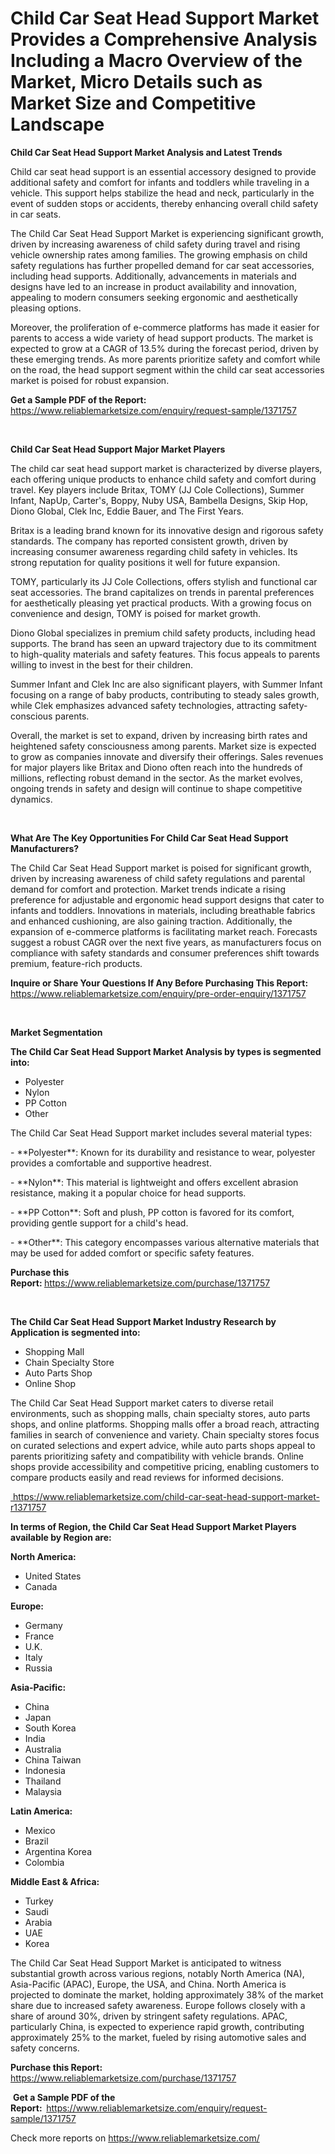 <p><h1>Child Car Seat Head Support Market Provides a Comprehensive Analysis Including a Macro Overview of the Market, Micro Details such as Market Size and Competitive Landscape</h1></p><p><strong>Child Car Seat Head Support Market Analysis and Latest Trends</strong></p>
<p><p>Child car seat head support is an essential accessory designed to provide additional safety and comfort for infants and toddlers while traveling in a vehicle. This support helps stabilize the head and neck, particularly in the event of sudden stops or accidents, thereby enhancing overall child safety in car seats.</p><p>The Child Car Seat Head Support Market is experiencing significant growth, driven by increasing awareness of child safety during travel and rising vehicle ownership rates among families. The growing emphasis on child safety regulations has further propelled demand for car seat accessories, including head supports. Additionally, advancements in materials and designs have led to an increase in product availability and innovation, appealing to modern consumers seeking ergonomic and aesthetically pleasing options.</p><p>Moreover, the proliferation of e-commerce platforms has made it easier for parents to access a wide variety of head support products. The market is expected to grow at a CAGR of 13.5% during the forecast period, driven by these emerging trends. As more parents prioritize safety and comfort while on the road, the head support segment within the child car seat accessories market is poised for robust expansion.</p></p>
<p><strong>Get a Sample PDF of the Report:&nbsp;</strong> <a href="https://www.reliablemarketsize.com/enquiry/request-sample/1371757?utm_campaign=2799&utm_medium=2&utm_source=Github&utm_content=ia&utm_term=22032025&utm_id=child-car-seat-head-support">https://www.reliablemarketsize.com/enquiry/request-sample/1371757</a></p>
<p>&nbsp;</p>
<p><strong>Child Car Seat Head Support Major Market Players</strong></p>
<p><p>The child car seat head support market is characterized by diverse players, each offering unique products to enhance child safety and comfort during travel. Key players include Britax, TOMY (JJ Cole Collections), Summer Infant, NapUp, Carter's, Boppy, Nuby USA, Bambella Designs, Skip Hop, Diono Global, Clek Inc, Eddie Bauer, and The First Years.</p><p>Britax is a leading brand known for its innovative design and rigorous safety standards. The company has reported consistent growth, driven by increasing consumer awareness regarding child safety in vehicles. Its strong reputation for quality positions it well for future expansion.</p><p>TOMY, particularly its JJ Cole Collections, offers stylish and functional car seat accessories. The brand capitalizes on trends in parental preferences for aesthetically pleasing yet practical products. With a growing focus on convenience and design, TOMY is poised for market growth.</p><p>Diono Global specializes in premium child safety products, including head supports. The brand has seen an upward trajectory due to its commitment to high-quality materials and safety features. This focus appeals to parents willing to invest in the best for their children.</p><p>Summer Infant and Clek Inc are also significant players, with Summer Infant focusing on a range of baby products, contributing to steady sales growth, while Clek emphasizes advanced safety technologies, attracting safety-conscious parents.</p><p>Overall, the market is set to expand, driven by increasing birth rates and heightened safety consciousness among parents. Market size is expected to grow as companies innovate and diversify their offerings. Sales revenues for major players like Britax and Diono often reach into the hundreds of millions, reflecting robust demand in the sector. As the market evolves, ongoing trends in safety and design will continue to shape competitive dynamics.</p></p>
<p>&nbsp;</p>
<p><strong>What Are The Key Opportunities For Child Car Seat Head Support Manufacturers?</strong></p>
<p><p>The Child Car Seat Head Support market is poised for significant growth, driven by increasing awareness of child safety regulations and parental demand for comfort and protection. Market trends indicate a rising preference for adjustable and ergonomic head support designs that cater to infants and toddlers. Innovations in materials, including breathable fabrics and enhanced cushioning, are also gaining traction. Additionally, the expansion of e-commerce platforms is facilitating market reach. Forecasts suggest a robust CAGR over the next five years, as manufacturers focus on compliance with safety standards and consumer preferences shift towards premium, feature-rich products.</p></p>
<p><strong>Inquire or Share Your Questions If Any Before Purchasing This Report:</strong> <a href="https://www.reliablemarketsize.com/enquiry/pre-order-enquiry/1371757?utm_campaign=2799&utm_medium=2&utm_source=Github&utm_content=ia&utm_term=22032025&utm_id=child-car-seat-head-support">https://www.reliablemarketsize.com/enquiry/pre-order-enquiry/1371757</a></p>
<p>&nbsp;</p>
<p><strong>Market Segmentation</strong></p>
<p><strong>The Child Car Seat Head Support Market Analysis by types is segmented into:</strong></p>
<p><ul><li>Polyester</li><li>Nylon</li><li>PP Cotton</li><li>Other</li></ul></p>
<p><p>The Child Car Seat Head Support market includes several material types: </p><p>- **Polyester**: Known for its durability and resistance to wear, polyester provides a comfortable and supportive headrest. </p><p>- **Nylon**: This material is lightweight and offers excellent abrasion resistance, making it a popular choice for head supports. </p><p>- **PP Cotton**: Soft and plush, PP cotton is favored for its comfort, providing gentle support for a child's head. </p><p>- **Other**: This category encompasses various alternative materials that may be used for added comfort or specific safety features.</p></p>
<p><strong>Purchase this Report:&nbsp;</strong><a href="https://www.reliablemarketsize.com/purchase/1371757?utm_campaign=2799&utm_medium=2&utm_source=Github&utm_content=ia&utm_term=22032025&utm_id=child-car-seat-head-support">https://www.reliablemarketsize.com/purchase/1371757</a></p>
<p>&nbsp;</p>
<p><strong>The Child Car Seat Head Support Market Industry Research by Application is segmented into:</strong></p>
<p><ul><li>Shopping Mall</li><li>Chain Specialty Store</li><li>Auto Parts Shop</li><li>Online Shop</li></ul></p>
<p><p>The Child Car Seat Head Support market caters to diverse retail environments, such as shopping malls, chain specialty stores, auto parts shops, and online platforms. Shopping malls offer a broad reach, attracting families in search of convenience and variety. Chain specialty stores focus on curated selections and expert advice, while auto parts shops appeal to parents prioritizing safety and compatibility with vehicle brands. Online shops provide accessibility and competitive pricing, enabling customers to compare products easily and read reviews for informed decisions.</p></p>
<p><a href="https://www.reliablemarketsize.com/child-car-seat-head-support-market-r1371757?utm_campaign=2799&utm_medium=2&utm_source=Github&utm_content=ia&utm_term=22032025&utm_id=child-car-seat-head-support">&nbsp;https://www.reliablemarketsize.com/child-car-seat-head-support-market-r1371757</a></p>
<p><strong>In terms of Region, the Child Car Seat Head Support Market Players available by Region are:</strong></p>
<p>
    <p> <strong> North America: </strong>
        <ul>
            <li>United States</li>
            <li>Canada</li>
        </ul>
        </p> 
    <p> <strong> Europe: </strong>
        <ul>
            <li>Germany</li>
            <li>France</li>
            <li>U.K.</li>
            <li>Italy</li>
            <li>Russia</li>
        </ul>
        </p> 
    <p> <strong> Asia-Pacific: </strong>
        <ul>
            <li>China</li>
            <li>Japan</li>
            <li>South Korea</li>
            <li>India</li>
            <li>Australia</li>
            <li>China Taiwan</li>
            <li>Indonesia</li>
            <li>Thailand</li>
            <li>Malaysia</li>
        </ul>
        </p> 
    <p> <strong> Latin America: </strong>
        <ul>
            <li>Mexico</li>
            <li>Brazil</li>
            <li>Argentina Korea</li>
            <li>Colombia</li>
        </ul>
        </p> 
    <p> <strong> Middle East & Africa: </strong>
        <ul>
            <li>Turkey</li>
            <li>Saudi</li>
            <li>Arabia</li>
            <li>UAE</li>
            <li>Korea</li>
        </ul>
    </p>
    </p>
<p><p>The Child Car Seat Head Support Market is anticipated to witness substantial growth across various regions, notably North America (NA), Asia-Pacific (APAC), Europe, the USA, and China. North America is projected to dominate the market, holding approximately 38% of the market share due to increased safety awareness. Europe follows closely with a share of around 30%, driven by stringent safety regulations. APAC, particularly China, is expected to experience rapid growth, contributing approximately 25% to the market, fueled by rising automotive sales and safety concerns.</p></p>
<p><strong>Purchase this Report: </strong><a href="https://www.reliablemarketsize.com/purchase/1371757?utm_campaign=2799&utm_medium=2&utm_source=Github&utm_content=ia&utm_term=22032025&utm_id=child-car-seat-head-support">https://www.reliablemarketsize.com/purchase/1371757</a></p>
<p>&nbsp;<strong>Get a Sample PDF of the Report:&nbsp;&nbsp;</strong><a href="https://www.reliablemarketsize.com/enquiry/request-sample/1371757?utm_campaign=2799&utm_medium=2&utm_source=Github&utm_content=ia&utm_term=22032025&utm_id=child-car-seat-head-support">https://www.reliablemarketsize.com/enquiry/request-sample/1371757</a></p>
<p><strong></strong></p>
<p>Check more reports on <a href="https://www.reliablemarketsize.com/?utm_campaign=2799&utm_medium=2&utm_source=Github&utm_content=ia&utm_term=22032025&utm_id=child-car-seat-head-support">https://www.reliablemarketsize.com/</a></p>